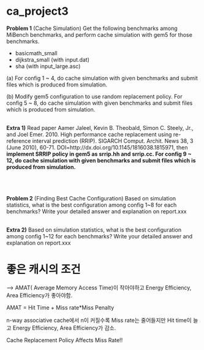 # ca_project3

<b>Problem 1</b> (Cache Simulation)
Get the following benchmarks among MiBench benchmarks, and perform cache simulation with gem5 for those benchmarks.
 - basicmath_small
 - dijkstra_small (with input.dat)
 - sha (with input_large.asc)

(a) For config 1 ~ 4, do cache simulation with given benchmarks and submit files which is produced from simulation.

(b) Modify gem5 configuration to use random replacement policy. For config 5 ~ 8, do cache simulation with given benchmarks and submit files which is produced from simulation.

<br/>
<b>Extra 1)</b>
Read paper Aamer Jaleel, Kevin B. Theobald, Simon C. Steely, Jr., and Joel Emer. 2010. High performance cache replacement using re-reference interval prediction (RRIP). SIGARCH Comput. Archit. News 38, 3 (June 2010), 60-71. DOI=http://dx.doi.org/10.1145/1816038.1815971, then <b>implement SRRIP policy in gem5 as srrip.hh and srrip.cc. For config 9 ~ 12, do cache simulation with given benchmarks and submit files which is produced from simulation.</b>

<br/><br/><br/>
<b>Problem 2</b> (Finding Best Cache Configuration)
Based on simulation statistics, what is the best configuration among config 1~8 for each benchmarks? Write your detailed answer and explanation on report.xxx

<br/>
<b>Extra 2)</b>
Based on simulation statistics, what is the best configuration among config 1~12 for each benchmarks? Write your detailed answer and explanation on report.xxx


# 좋은 캐시의 조건
--> AMAT( Average Memory Access Time)이 작아야하고 Energy Efficiency, Area Efficiency가 좋아야함.

AMAT = Hit Time + Miss rate*Miss Penalty

n-way associative cache에서 n이 커질수록 Miss rate는 줄어들지만 Hit time이 늘고 Energy Efficiency, Area Efficiency가 감소.

Cache Replacement Policy Affects Miss Rate!!
